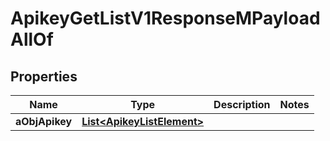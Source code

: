 

# ApikeyGetListV1ResponseMPayloadAllOf

## Properties

Name | Type | Description | Notes
------------ | ------------- | ------------- | -------------
**aObjApikey** | [**List&lt;ApikeyListElement&gt;**](ApikeyListElement.md) |  | 





